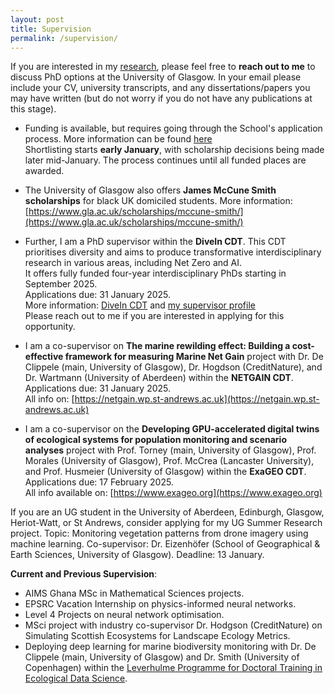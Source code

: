 ```yaml
---
layout: post
title: Supervision
permalink: /supervision/
---
```


If you are interested in my [research]({{TiffanyVlaar.github.io}}/research), please feel free to **reach out to me** to discuss PhD options at the University of Glasgow. In your email please include your CV, university transcripts, and any dissertations/papers you may have written (but do not worry if you do not have any publications at this stage).

- Funding is available, but requires going through the School's application process. More information can be found [here]( https://www.gla.ac.uk/schools/mathematicsstatistics/research/postgraduate/) <br>
Shortlisting starts **early January**, with scholarship decisions being made later mid-January. The process continues until all funded places are awarded.

- The University of Glasgow also offers **James McCune Smith scholarships** for black UK domiciled students. More information: [https://www.gla.ac.uk/scholarships/mccune-smith/](https://www.gla.ac.uk/scholarships/mccune-smith/)

- Further, I am a PhD supervisor within the **DiveIn CDT**. This CDT prioritises diversity and aims to produce transformative interdisciplinary research in various areas, including Net Zero and AI. <br> It offers fully funded four-year interdisciplinary PhDs starting in September 2025. <br> Applications due: 31 January 2025. <br>
More information: [DiveIn CDT](https://www.divein.org.uk) and [my supervisor profile](https://www.divein.org.uk/supervisor/tiffanyvlaar/) <br>
Please reach out to me if you are interested in applying for this opportunity.

- I am a co-supervisor on **The marine rewilding effect: Building a cost-effective framework for measuring Marine Net Gain** project with Dr. De Clippele (main, University of Glasgow), Dr. Hogdson (CreditNature), and Dr. Wartmann (University of Aberdeen) within the **NETGAIN CDT**. Applications due:  31 January 2025. <br> All info on: [https://netgain.wp.st-andrews.ac.uk](https://netgain.wp.st-andrews.ac.uk) 

- I am a co-supervisor on the **Developing GPU-accelerated digital twins of ecological systems for population monitoring and scenario analyses** project with Prof. Torney (main, University of Glasgow), Prof. Morales (University of Glasgow), Prof. McCrea (Lancaster University), and Prof. Husmeier (University of Glasgow) within the **ExaGEO CDT**. Applications due: 17 February 2025. <br>
All info available on: [https://www.exageo.org](https://www.exageo.org)

If you are an UG student in the University of Aberdeen, Edinburgh, Glasgow, Heriot-Watt, or St Andrews, consider applying for my UG Summer Research project. Topic: Monitoring vegetation patterns from drone imagery using machine learning. Co-supervisor:  Dr. Eizenhöfer (School of Geographical & Earth Sciences, University of Glasgow). Deadline: 13 January.

**Current and Previous Supervision**: 
- AIMS Ghana MSc in Mathematical Sciences projects.
- EPSRC Vacation Internship on physics-informed neural networks.
- Level 4 Projects on neural network optimisation.
- MSci project with industry co-supervisor Dr. Hodgson (CreditNature) on Simulating Scottish Ecosystems for Landscape Ecology Metrics.
- Deploying deep learning for marine biodiversity monitoring with Dr. De Clippele (main, University of Glasgow) and Dr. Smith (University of Copenhagen) within the [Leverhulme Programme for Doctoral Training in Ecological Data Science](https://ecological-data-science.github.io/projects.html).


